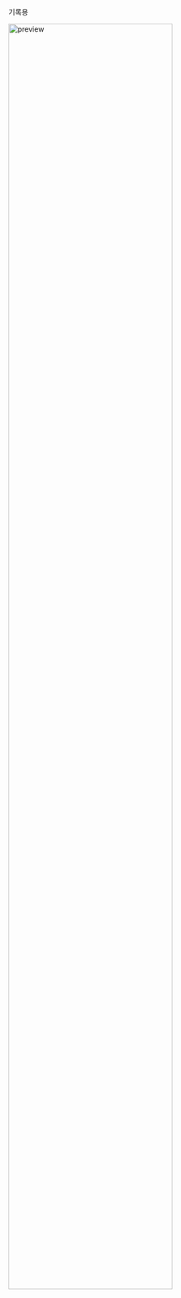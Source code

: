 기록용

<img src="https://forest-hazel-bucket.s3.amazonaws.com/my-photos/01.jpg" alt="preview" style="width: 80%;">

